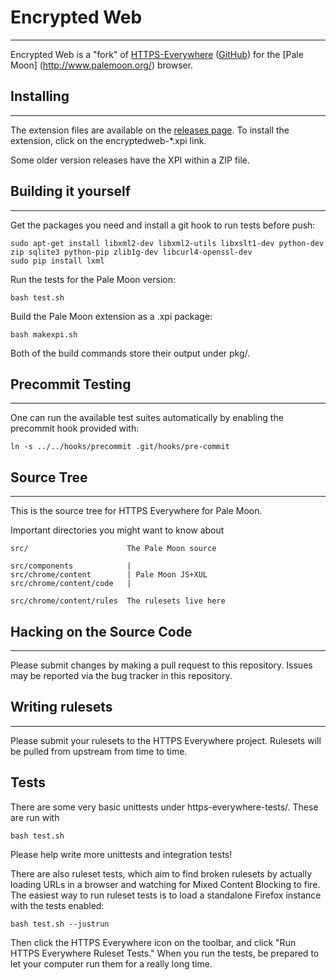 # Encrypted Web
-------------------------------------------------------------------------------

Encrypted Web is a "fork" of [HTTPS-Everywhere](https://eff.org/https-everywhere) ([GitHub](https://github.com/EFForg/https-everywhere/)) for the [Pale Moon] (http://www.palemoon.org/) browser.

## Installing
-------------------------------------------------------------------------------

The extension files are available on the [releases page](https://github.com/squarefractal/encryptedweb/releases). To install the extension, click on the encryptedweb-*.xpi link.

Some older version releases have the XPI within a ZIP file.

## Building it yourself
-------------------------------------------------------------------------------

Get the packages you need and install a git hook to run tests before push:

    sudo apt-get install libxml2-dev libxml2-utils libxslt1-dev python-dev zip sqlite3 python-pip zlib1g-dev libcurl4-openssl-dev
	sudo pip install lxml

Run the tests for the Pale Moon version:

    bash test.sh

Build the Pale Moon extension as a .xpi package:

    bash makexpi.sh

Both of the build commands store their output under pkg/.

## Precommit Testing
-------------------------------------------------------------------------------

One can run the available test suites automatically by enabling the precommit
hook provided with:

    ln -s ../../hooks/precommit .git/hooks/pre-commit

## Source Tree
-------------------------------------------------------------------------------

This is the source tree for HTTPS Everywhere for Pale Moon.

Important directories you might want to know about

    src/                      The Pale Moon source

    src/components            |
    src/chrome/content        | Pale Moon JS+XUL
    src/chrome/content/code   |

    src/chrome/content/rules  The rulesets live here

## Hacking on the Source Code
-------------------------------------------------------------------------------

Please submit changes by making a pull request to this repository. Issues may be reported via the bug tracker in this repository.

## Writing rulesets
-------------------------------------------------------------------------------

Please submit your rulesets to the HTTPS Everywhere project. Rulesets will be pulled from upstream from time to time.


Tests
-------------------------------------------------------------------------------

There are some very basic unittests under https-everywhere-tests/. These are run with

    bash test.sh

Please help write more unittests and integration tests!

There are also ruleset tests, which aim to find broken rulesets by actually
loading URLs in a browser and watching for Mixed Content Blocking to fire.
The easiest way to run ruleset tests is to load a standalone Firefox instance
with the tests enabled:

    bash test.sh --justrun

Then click the HTTPS Everywhere icon on the toolbar, and click "Run HTTPS
Everywhere Ruleset Tests." When you run the tests, be prepared to let your
computer run them for a really long time.
